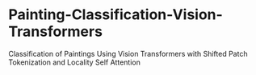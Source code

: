 # Painting-Classification-Vision-Transformers
Classification of Paintings Using Vision Transformers with Shifted Patch Tokenization and Locality Self Attention 
